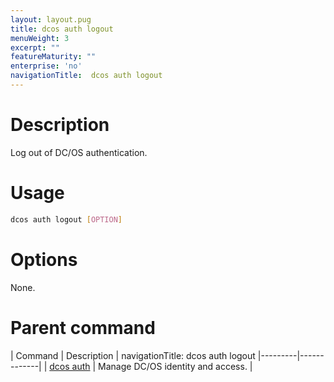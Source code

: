 ```yaml
---
layout: layout.pug
title: dcos auth logout
menuWeight: 3
excerpt: ""
featureMaturity: ""
enterprise: 'no'
navigationTitle:  dcos auth logout
---
```


<!-- This source repo for this topic is https://github.com/dcos/dcos-docs -->


# Description
Log out of DC/OS authentication.

# Usage

```bash
dcos auth logout [OPTION]
```

# Options

None.

# Parent command

| Command | Description |
navigationTitle:  dcos auth logout
|---------|-------------|
| [dcos auth](/1.9/cli/command-reference/dcos-auth/) |  Manage DC/OS identity and access. |
